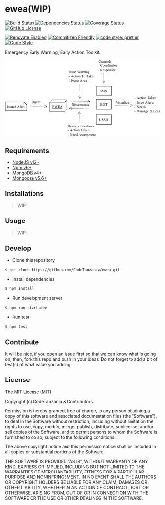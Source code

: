 # ewea(WIP)

[![Build Status](https://travis-ci.org/CodeTanzania/ewea.svg?branch=develop)](https://travis-ci.org/CodeTanzania/ewea)
[![Dependencies Status](https://david-dm.org/CodeTanzania/ewea.svg)](https://david-dm.org/CodeTanzania/ewea)
[![Coverage Status](https://coveralls.io/repos/github/CodeTanzania/ewea/badge.svg?branch=develop)](https://coveralls.io/github/CodeTanzania/ewea?branch=develop)
[![GitHub License](https://img.shields.io/github/license/CodeTanzania/ewea)](https://github.com/CodeTanzania/ewea/blob/develop/LICENSE)

[![Renovate Enabled](https://img.shields.io/badge/renovate-enabled-brightgreen.svg)](https://renovatebot.com/)
[![Commitizen Friendly](https://img.shields.io/badge/commitizen-friendly-brightgreen.svg)](http://commitizen.github.io/cz-cli/)
[![code style: prettier](https://img.shields.io/badge/code_style-prettier-ff69b4.svg)](https://github.com/prettier/prettier)
[![Code Style](https://badgen.net/badge/code%20style/airbnb/ff5a5f?icon=airbnb)](https://github.com/airbnb/javascript)

Emergency Early Warning, Early Action Toolkit.


![EWEA Context Diagram](./docs/context.png)


## Requirements

- [NodeJS v12+](https://nodejs.org)
- [Npm v6+](https://www.npmjs.com/)
- [MongoDB v4+](https://www.mongodb.com/)
- [Mongoose v5.6+](https://github.com/Automattic/mongoose)

## Installations
> WIP

## Usage
> WIP

## Develop

- Clone this repository
```sh
$ git clone https://github.com/CodeTanzania/ewea.git
```

- Install dependencies

```sh
$ npm install
```

- Run development server

```sh
$ npm run start:dev
```

- Run test

```sh
$ npm test
```

## Contribute

It will be nice, if you open an issue first so that we can know what is going on, then, fork this repo and push in your ideas. Do not forget to add a bit of test(s) of what value you adding.

## License

The MIT License (MIT)

Copyright (c) CodeTanzania & Contributors

Permission is hereby granted, free of charge, to any person obtaining a copy of this software and associated documentation files (the “Software”), to deal in the Software without restriction, including without limitation the rights to use, copy, modify, merge, publish, distribute, sublicense, and/or sell copies of the Software, and to permit persons to whom the Software is furnished to do so, subject to the following conditions:

The above copyright notice and this permission notice shall be included in all copies or substantial portions of the Software.

THE SOFTWARE IS PROVIDED “AS IS”, WITHOUT WARRANTY OF ANY KIND, EXPRESS OR IMPLIED, INCLUDING BUT NOT LIMITED TO THE WARRANTIES OF MERCHANTABILITY, FITNESS FOR A PARTICULAR PURPOSE AND NONINFRINGEMENT. IN NO EVENT SHALL THE AUTHORS OR COPYRIGHT HOLDERS BE LIABLE FOR ANY CLAIM, DAMAGES OR OTHER LIABILITY, WHETHER IN AN ACTION OF CONTRACT, TORT OR OTHERWISE, ARISING FROM, OUT OF OR IN CONNECTION WITH THE SOFTWARE OR THE USE OR OTHER DEALINGS IN THE SOFTWARE.
